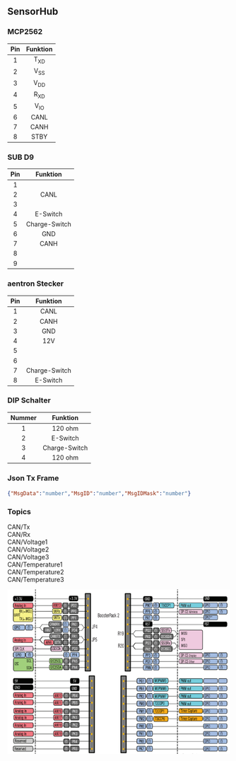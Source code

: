 ## SensorHub

### MCP2562
|Pin|Funktion|
|:---:|:----:|
|1|T<sub>XD</sub>|
|2|V<sub>SS</sub>|
|3|V<sub>DD</sub>|
|4|R<sub>XD</sub>|
|5|V<sub>IO</sub>|
|6|CANL|
|7|CANH|
|8|STBY|

### SUB D9
|Pin|Funktion|
|:---:|:----:|
|1||
|2|CANL|
|3||
|4|E-Switch|
|5|Charge-Switch|
|6|GND|
|7|CANH|
|8||
|9||

### aentron Stecker
|Pin|Funktion|
|:---:|:----:|
|1|CANL|
|2|CANH|
|3|GND|
|4|12V|
|5||
|6||
|7|Charge-Switch|
|8|E-Switch|

### DIP Schalter
|Nummer|Funktion|
|:---:|:----:|
|1|120 ohm|
|2|E-Switch|
|3|Charge-Switch|
|4|120 ohm|


### Json Tx Frame
```json
{"MsgData":"number","MsgID":"number","MsgIDMask":"number"}
```

### Topics
CAN/Tx<br />
CAN/Rx<br />
CAN/Voltage1<br />
CAN/Voltage2<br />
CAN/Voltage3<br />
CAN/Temperature1<br /> 
CAN/Temperature2<br />
CAN/Temperature3<br />

![alt text](./images/BoosterPack2.PNG "BoosterPack2")



